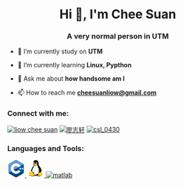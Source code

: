 <h1 align="center">Hi 👋, I'm Chee Suan</h1>
<h3 align="center">A very normal person in UTM</h3>

- 🔭 I’m currently study on **UTM**

- 🌱 I’m currently learning **Linux, Pypthon**

- 💬 Ask me about **how handsome am I**

- 📫 How to reach me **cheesuanliow@gmail.com**

<h3 align="left">Connect with me:</h3>
<p align="left">
<a href="https://linkedin.com/in/liow chee suan" target="blank"><img align="center" src="https://raw.githubusercontent.com/rahuldkjain/github-profile-readme-generator/master/src/images/icons/Social/linked-in-alt.svg" alt="liow chee suan" height="30" width="40" /></a>
<a href="https://fb.com/廖志轩" target="blank"><img align="center" src="https://raw.githubusercontent.com/rahuldkjain/github-profile-readme-generator/master/src/images/icons/Social/facebook.svg" alt="廖志轩" height="30" width="40" /></a>
<a href="https://instagram.com/csl_0430" target="blank"><img align="center" src="https://raw.githubusercontent.com/rahuldkjain/github-profile-readme-generator/master/src/images/icons/Social/instagram.svg" alt="csl_0430" height="30" width="40" /></a>
</p>

<h3 align="left">Languages and Tools:</h3>
<p align="left"> <a href="https://www.w3schools.com/cpp/" target="_blank" rel="noreferrer"> <img src="https://raw.githubusercontent.com/devicons/devicon/master/icons/cplusplus/cplusplus-original.svg" alt="cplusplus" width="40" height="40"/> </a> <a href="https://www.linux.org/" target="_blank" rel="noreferrer"> <img src="https://raw.githubusercontent.com/devicons/devicon/master/icons/linux/linux-original.svg" alt="linux" width="40" height="40"/> </a> <a href="https://www.mathworks.com/" target="_blank" rel="noreferrer"> <img src="https://upload.wikimedia.org/wikipedia/commons/2/21/Matlab_Logo.png" alt="matlab" width="40" height="40"/> </a> </p>
